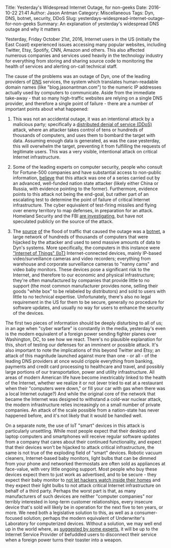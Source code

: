 Title: Yesterday's Widespread Internet Outage, for non-geeks
Date: 2016-10-22 21:41
Author: Jason Antman
Category: Miscellaneous
Tags: Dyn, DNS, botnet, security, DDoS
Slug: yesterdays-widespread-internet-outage-for-non-geeks
Summary: An explanation of yesterday's widespread DNS outage and why it matters

Yesterday, Friday October 21st, 2016, Internet users in the US (initially the East Coast) experienced issues accessing many popular websites, including Twitter, Etsy, Spotify, CNN, Amazon and others. This also affected numerous companies and services used heavily in the technology industry for everything from storing and sharing source code to monitoring the health of services and alerting on-call technical staff.

The cause of the problems was an outage of Dyn, one of the leading providers of [DNS](https://en.wikipedia.org/wiki/Domain_Name_System) services, the system which translates human-readable domain names (like "blog.jasonantman.com") to the numeric IP addresses actually used by computers to communicate. Aside from the immediate take-away - that so many high-traffic websites are relying on a single DNS provider, and therefore a single point of failure - there are a number of important points about what happened:

1) This was not an accidental outage, it was an intentional attack by a malicious party; specifically a [distributed denial of service (DDoS)](https://en.wikipedia.org/wiki/Denial-of-service_attack) attack, where an attacker takes control of tens or hundreds of thousands of computers, and uses them to bombard the target with data. Assuming enough data is generated, as was the case yesterday, this will overwhelm the target, preventing it from fulfilling the requests of legitimate users. This was a very visible, intentional attack on critical Internet infrastructure.

2) Some of the leading experts on computer security, people who consult for Fortune-500 companies and have substantial access to non-public information, [believe](https://www.schneier.com/blog/archives/2016/09/someone_is_lear.html) that this attack was one of a series carried out by an advanced, well-funded nation state attacker (likely either China or Russia, with evidence pointing to the former). Furthermore, evidence points to this attack not being the end-goal, but rather part of an escalating test to determine the point of failure of critical Internet infrastructure. The cyber equivalent of test-firing missiles and flying over enemy territory to map defenses, in preparation for an attack. Homeland Security and the FBI [are investigating](http://www.reuters.com/article/us-usa-cyber-idUSKCN12L1ME), but have not speculated publicly on the source of the attack.

3) The [source](https://krebsonsecurity.com/2016/10/hacked-cameras-dvrs-powered-todays-massive-internet-outage/) [of](http://thehackernews.com/2016/10/iot-dyn-ddos-attack.html) the flood of traffic that caused the outage was a [botnet](https://en.wikipedia.org/wiki/Botnet), a large network of hundreds of thousands of computers that were hijacked by the attacker and used to send massive amounts of data to Dyn's systems. More specifically, the computers in this instance were ["Internet of Things" (IoT)](https://en.wikipedia.org/wiki/Internet_of_things) Internet-connected devices, mainly IP-based video/surveillance cameras and video recorders; everything from warehouse and corporate surveillance cameras to "nanny cams" and video baby monitors. These devices pose a significant risk to the Internet, and therefore to our economic and physical infrastructure; they're often manufactured by companies that provide little to no support (the most common manufacturer provides none, selling their goods "white box" to be relabeled by distributors) and sold to users with little to no technical expertise. Unfortunately, there's also no legal requirement in the US for them to be secure, generally no procedure for software updates, and usually no way for users to enhance the security of the devices.

The first two pieces of information should be deeply disturbing to all of us; in an age when "cyber warfare" is constantly in the media, yesterday's even is the modern equivalent of a foreign power sending fighter planes over Washington, DC, to see how we react. There's no plausible explanation for this, short of testing our defenses for an imminent or possible attack. It's also important to note the implications of this beyond Twitter and Etsy; an attack of this magnitude launched against more than one - or all - of the leading DNS providers at once would cripple everything from banking, payments and credit card processing to healthcare and travel, and possibly large portions of our transportation, power and utility infrastructure. All areas of modern American life have become inextricably linked to the health of the Internet, whether we realize it or not (ever tried to eat at a restaurant when their "computers were down," or fill your car with gas when there was a local Internet outage?) And while the original core of the network that became the Internet was designed to withstand a cold-war nuclear attack, the modern infrastructure relies increasingly on a small number of private companies. An attack of the scale possible from a nation-state has never happened before, and it's not likely that it would be handled well.

On a separate note, the use of IoT "smart" devices in this attack is particularly unsettling. While most people expect that their desktop and laptop computers and smartphones will receive regular software updates from a company that cares about their continued functionality, and expect that their devices won't be hijacked to attack critical infrastructure, the same is not true of the exploding field of "smart" devices. Robotic vacuum cleaners, Internet-based baby monitors, light bulbs that can be dimmed from your phone and networked thermostats are often sold as appliances at face-value, with very little ongoing support. Most people who buy these devices expect them to just work as advertised, and to be secure - they expect their baby monitor to [not let hackers watch inside their homes](http://www.cbsnews.com/news/baby-monitors-connect-internet-vulnerable-hackers-cybersecurity/) and they expect their light bulbs to not attack critical Internet infrastructure on behalf of a third party. Perhaps the worst part is that, as many manufacturers of such devices are neither "computer companies" nor terribly interested in long-term customer relationships, every insecure device that's sold will likely be in operation for the next five to ten years, or more. We need both a legislative solution to this, as well as a consumer-focused solution; perhaps the modern equivalent of Underwriter's Laboratory for computerized devices. Without a solution, we may well end up in the world where, as [suggested by some experts](http://mjg59.dreamwidth.org/45098.html), it will be up to the Internet Service Provider of befuddled users to disconnect their service when a foreign power turns their toaster into a weapon.
